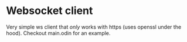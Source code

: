 # Websocket client
Very simple ws client that _only_ works with https (uses openssl under the hood). Checkout main.odin for an example.
